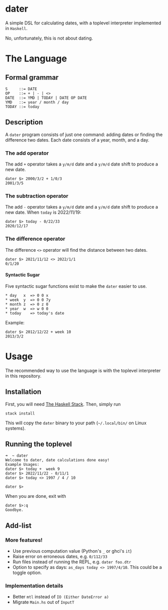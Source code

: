 # dater

A simple DSL for calculating dates, with a toplevel interpreter implemented in `Haskell`.

No, unfortunately, this is not about dating.

# The Language
## Formal grammar
```
S     ::= DATE
OP    ::= + | - | <>
DATE  ::= YMD | TODAY | DATE OP DATE
YMD   ::= year / month / day
TODAY ::= today
```

## Description
A `dater` program consists of just one command: adding dates or finding the difference two dates.
Each date consists of a year, month, and a day.

### The add operator

The add `+` operator takes a `y/m/d` date and a `y/m/d` date shift to produce a new date.
```
dater $> 2000/3/2 + 1/0/3
2001/3/5
```

### The subtraction operator

The add `-` operator takes a `y/m/d` date and a `y/m/d` date shift to produce a new date.
When `today` is 2022/11/19:
```
dater $> today - 0/22/33
2020/12/17
```

### The difference operator
The difference `<>` operator will find the distance between two dates.
```
dater $> 2021/11/12 <> 2022/1/1
0/1/20
```

#### Syntactic Sugar
Five syntactic sugar functions exist to make the `dater` easier to use.
```
* day   x  => 0 0 x
* week  y  => 0 0 7y
* month z  => 0 z 0
* year  w  => w 0 0
* today    => today's date
```

Example:
```
dater $> 2012/12/22 + week 10
2013/3/2
```

# Usage
The recommended way to use the language is with the toplevel interpreter in this repository.

## Installation
First, you will need [The Haskell Stack](https://docs.haskellstack.org/en/stable/README/).
Then, simply run
```
stack install
```
This will copy the `dater` binary to your path (`~/.local/bin/` on Linux systems).

## Running the toplevel
```
➜  ~ dater
Welcome to dater, date calculations done easy!
Example Usages:
dater $> today +  week 9
dater $> 2022/11/22 - 0/11/1
dater $> today <> 1997 / 4 / 10

dater $>
```

When you are done, exit with 
```
dater $>:q
Goodbye.
```

## Add-list

### More features!
* Use previous computation value (Python's `_` or ghci's `it`)
* Raise error on erroneous dates, e.g. `0/112/33`
* Run files instead of running the REPL, e.g. `dater foo.dtr`
* Option to specify as days: `as_days today <> 1997/4/10`.
This could be a toggle option.

### Implementation details
* Better `mtl` instead of `IO (Either DateError a)`
* Migrate `Main.hs` out of `InputT`